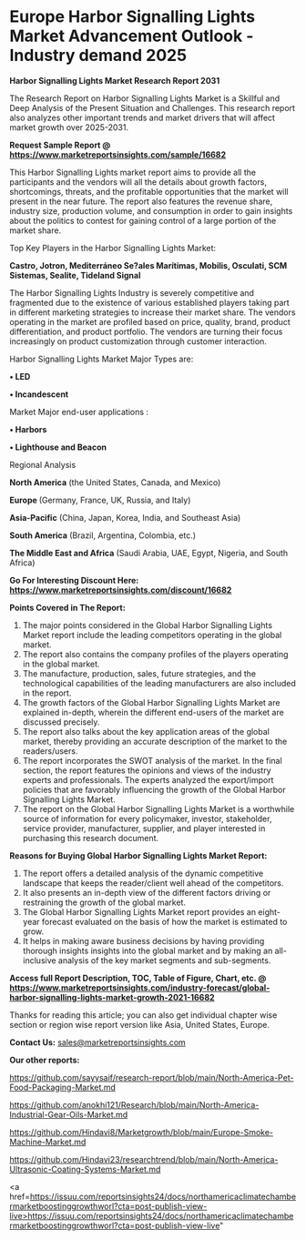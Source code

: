  # Europe Harbor Signalling Lights Market Advancement Outlook - Industry demand 2025

<strong>Harbor Signalling Lights Market Research Report 2031</strong>

The Research Report on Harbor Signalling Lights Market is a Skillful and Deep Analysis of the Present Situation and Challenges. This research report also analyzes other important trends and market drivers that will affect market growth over 2025-2031.

<strong>Request Sample Report @ <a href=https://www.marketreportsinsights.com/sample/16682>https://www.marketreportsinsights.com/sample/16682</a></strong>

This Harbor Signalling Lights market report aims to provide all the participants and the vendors will all the details about growth factors, shortcomings, threats, and the profitable opportunities that the market will present in the near future. The report also features the revenue share, industry size, production volume, and consumption in order to gain insights about the politics to contest for gaining control of a large portion of the market share.

Top Key Players in the Harbor Signalling Lights Market:

<strong>Castro, Jotron, Mediterráneo Se?ales Marítimas, Mobilis, Osculati, SCM Sistemas, Sealite, Tideland Signal</strong>

The Harbor Signalling Lights Industry is severely competitive and fragmented due to the existence of various established players taking part in different marketing strategies to increase their market share. The vendors operating in the market are profiled based on price, quality, brand, product differentiation, and product portfolio. The vendors are turning their focus increasingly on product customization through customer interaction.

Harbor Signalling Lights Market Major Types are:

<strong>• LED

• Incandescent</strong>

Market Major end-user applications :

<strong>• Harbors

• Lighthouse and Beacon</strong>

Regional Analysis

</u><strong><b>North America</b></strong> (the United States, Canada, and Mexico)

<strong><b>Europe </b></strong>(Germany, France, UK, Russia, and Italy)

<strong><b>Asia-Pacific</b></strong> (China, Japan, Korea, India, and Southeast Asia)

<strong><b>South America</b></strong> (Brazil, Argentina, Colombia, etc.)

<strong><b>The Middle East and Africa</b></strong> (Saudi Arabia, UAE, Egypt, Nigeria, and South Africa)

<strong>Go For Interesting Discount Here: <a href=https://www.marketreportsinsights.com/discount/16682>https://www.marketreportsinsights.com/discount/16682</a></strong>

<strong>Points Covered in The Report:</strong>
<ol>
  <li>The major points considered in the Global Harbor Signalling Lights Market report include the leading competitors operating in the global market.</li>
  <li>The report also contains the company profiles of the players operating in the global market.</li>
  <li>The manufacture, production, sales, future strategies, and the technological capabilities of the leading manufacturers are also included in the report.</li>
  <li>The growth factors of the Global Harbor Signalling Lights Market are explained in-depth, wherein the different end-users of the market are discussed precisely.</li>
  <li>The report also talks about the key application areas of the global market, thereby providing an accurate description of the market to the readers/users.</li>
  <li>The report incorporates the SWOT analysis of the market. In the final section, the report features the opinions and views of the industry experts and professionals. The experts analyzed the export/import policies that are favorably influencing the growth of the Global Harbor Signalling Lights Market.</li>
  <li>The report on the Global Harbor Signalling Lights Market is a worthwhile source of information for every policymaker, investor, stakeholder, service provider, manufacturer, supplier, and player interested in purchasing this research document.</li>
</ol>
<strong>Reasons for Buying Global Harbor Signalling Lights Market Report:</strong>

<ol>
  <li>The report offers a detailed analysis of the dynamic competitive landscape that keeps the reader/client well ahead of the competitors.</li>
  <li>It also presents an in-depth view of the different factors driving or restraining the growth of the global market.</li>
  <li>The Global Harbor Signalling Lights Market report provides an eight-year forecast evaluated on the basis of how the market is estimated to grow.</li>
  <li>It helps in making aware business decisions by having providing thorough insights insights into the global market and by making an all-inclusive analysis of the key market segments and sub-segments.</li>
</ol>
<strong>Access full Report Description, TOC, Table of Figure, Chart, etc. @ <a href=https://www.marketreportsinsights.com/industry-forecast/global-harbor-signalling-lights-market-growth-2021-16682>https://www.marketreportsinsights.com/industry-forecast/global-harbor-signalling-lights-market-growth-2021-16682</a></strong>


Thanks for reading this article; you can also get individual chapter wise section or region wise report version like Asia, United States, Europe.

<strong>Contact Us:</strong>
sales@marketreportsinsights.com

<strong>Our other reports:</strong>

<a href=https://github.com/sayysaif/research-report/blob/main/North-America-Pet-Food-Packaging-Market.md>https://github.com/sayysaif/research-report/blob/main/North-America-Pet-Food-Packaging-Market.md</a>

<a href=https://github.com/anokhi121/Research/blob/main/North-America-Industrial-Gear-Oils-Market.md>https://github.com/anokhi121/Research/blob/main/North-America-Industrial-Gear-Oils-Market.md</a>

<a href=https://github.com/Hindavi8/Marketgrowth/blob/main/Europe-Smoke-Machine-Market.md>https://github.com/Hindavi8/Marketgrowth/blob/main/Europe-Smoke-Machine-Market.md</a>

<a href=https://github.com/Hindavi23/researchtrend/blob/main/North-America-Ultrasonic-Coating-Systems-Market.md>https://github.com/Hindavi23/researchtrend/blob/main/North-America-Ultrasonic-Coating-Systems-Market.md</a>

<a href=https://issuu.com/reportsinsights24/docs/northamericaclimatechambermarketboostinggrowthworl?cta=post-publish-view-live>https://issuu.com/reportsinsights24/docs/northamericaclimatechambermarketboostinggrowthworl?cta=post-publish-view-live</a>"
